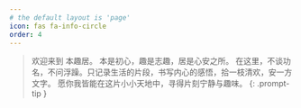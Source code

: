 ```yaml
---
# the default layout is 'page'
icon: fas fa-info-circle
order: 4
---
```


> 欢迎来到 本趣居。
本是初心，趣是志趣，居是心安之所。
在这里，不谈功名，不问浮躁。只记录生活的片段，书写内心的感悟，拾一枝清欢，安一方文字。
愿你我皆能在这片小小天地中，寻得片刻宁静与趣味。
{: .prompt-tip }
